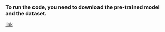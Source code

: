 ### To run the code, you need to download the pre-trained model and the dataset.

[link]([https://www.youtube.com/watch?v=bnYVpoCX3ds](https://universe.roboflow.com/redibay/stage-predict/dataset/2/images?split=train))
